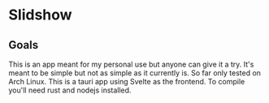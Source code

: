 # Slidshow

## Goals

This is an app meant for my personal use but anyone can give it a try. It's meant to be simple but not as simple as it currently is. So far only tested on Arch Linux. This is a tauri app using Svelte as the frontend. To compile you'll need rust and nodejs installed.
